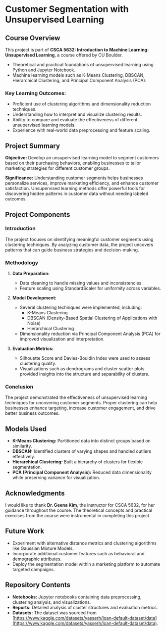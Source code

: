# Customer Segmentation with Unsupervised Learning

## Course Overview
This project is part of **CSCA 5632: Introduction to Machine Learning: Unsupervised Learning**, a course offered by CU Boulder.
- Theoretical and practical foundations of unsupervised learning using Python and Jupyter Notebook.
- Machine learning models such as K-Means Clustering, DBSCAN, Hierarchical Clustering, and Principal Component Analysis (PCA).

### Key Learning Outcomes:
- Proficient use of clustering algorithms and dimensionality reduction techniques.
- Understanding how to interpret and visualize clustering results.
- Ability to compare and evaluate the effectiveness of different unsupervised learning models.
- Experience with real-world data preprocessing and feature scaling.

## Project Summary
**Objective:**
Develop an unsupervised learning model to segment customers based on their purchasing behaviors, enabling businesses to tailor marketing strategies for different customer groups.

**Significance:**
Understanding customer segments helps businesses personalize services, improve marketing efficiency, and enhance customer satisfaction. Unsupervised learning methods offer powerful tools for discovering hidden patterns in customer data without needing labeled outcomes.

## Project Components

### Introduction
The project focuses on identifying meaningful customer segments using clustering techniques. By analyzing customer data, the project uncovers patterns that can guide business strategies and decision-making.

### Methodology
1. **Data Preparation:**
   - Data cleaning to handle missing values and inconsistencies.
   - Feature scaling using StandardScaler for uniformity across variables.

2. **Model Development:**
   - Several clustering techniques were implemented, including:
     - K-Means Clustering
     - DBSCAN (Density-Based Spatial Clustering of Applications with Noise)
     - Hierarchical Clustering
   - Dimensionality reduction via Principal Component Analysis (PCA) for improved visualization and interpretation.

3. **Evaluation Metrics:**
   - Silhouette Score and Davies-Bouldin Index were used to assess clustering quality.
   - Visualizations such as dendrograms and cluster scatter plots provided insights into the structure and separability of clusters.

### Conclusion
The project demonstrated the effectiveness of unsupervised learning techniques for uncovering customer segments. Proper clustering can help businesses enhance targeting, increase customer engagement, and drive better business outcomes.

## Models Used
- **K-Means Clustering:** Partitioned data into distinct groups based on similarity.
- **DBSCAN:** Identified clusters of varying shapes and handled outliers effectively.
- **Hierarchical Clustering:** Built a hierarchy of clusters for flexible segmentation.
- **PCA (Principal Component Analysis):** Reduced data dimensionality while preserving variance for visualization.

## Acknowledgments
I would like to thank **Dr. Geena Kim**, the instructor for CSCA 5632, for her guidance throughout the course. The theoretical concepts and practical exercises from the course were instrumental in completing this project.

## Future Work
- Experiment with alternative distance metrics and clustering algorithms like Gaussian Mixture Models.
- Incorporate additional customer features such as behavioral and demographic attributes.
- Deploy the segmentation model within a marketing platform to automate targeted campaigns.

## Repository Contents
- **Notebooks:** Jupyter notebooks containing data preprocessing, clustering analysis, and visualizations.
- **Reports:** Detailed analysis of cluster structures and evaluation metrics.
- **Datasets:** The dataset was sourced from [https://www.kaggle.com/datasets/yasserh/loan-default-dataset/data](https://www.kaggle.com/datasets/yasserh/loan-default-dataset/data).